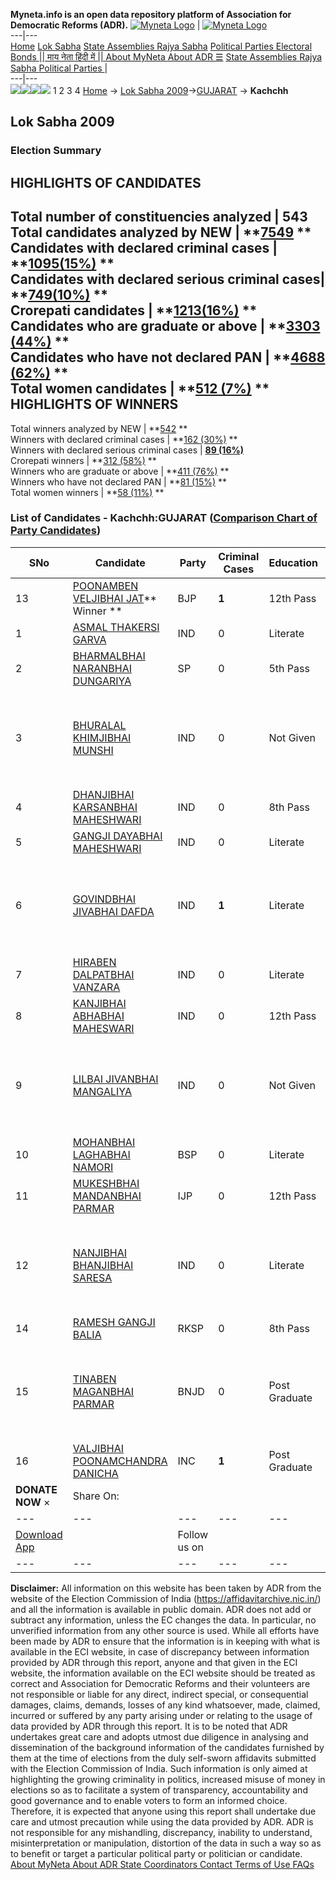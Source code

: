 **Myneta.info is an open data repository platform of Association for Democratic Reforms (ADR).**
[![Myneta Logo](https://www.myneta.info/lib/img/myneta-logo.png)](https://www.myneta.info/) | [![Myneta Logo](https://www.myneta.info/lib/img/adr-logo.png)](https://adrindia.org)  
---|---  
[Home](https://www.myneta.info/) [Lok Sabha](https://www.myneta.info/#ls "Lok Sabha") [ State Assemblies ](https://www.myneta.info/#sa "State Assemblies") [Rajya Sabha](https://www.myneta.info/#rs "Rajya Sabha") [Political Parties ](https://www.myneta.info/party "Political Parties") [ Electoral Bonds ](https://www.myneta.info/electoral_bonds "Electoral Bonds") [ || माय नेता हिंदी में || ](https://translate.google.co.in/translate?prev=hp&hl=en&js=y&u=www.myneta.info&sl=en&tl=hi&history_state0=) [ About MyNeta ](https://adrindia.org/content/about-myneta) [ About ADR ](https://adrindia.org/about-adr/who-we-are) [☰](javascript:void\(0\))
[ State Assemblies ](https://www.myneta.info/#sa "State Assemblies") [ Rajya Sabha ](https://www.myneta.info/#rs "Rajya Sabha") [ Political Parties ](https://www.myneta.info/party "Political Parties")
|   
---|---  
![](https://www.myneta.info/lib/img/banner/banner-1.png)![](https://www.myneta.info/lib/img/banner/banner-2.png)![](https://www.myneta.info/lib/img/banner/banner-3.png)![](https://www.myneta.info/lib/img/banner/banner-4.png)
1  2  3  4 
[Home](https://www.myneta.info/) → [Lok Sabha 2009](https://www.myneta.info/ls2009/)→[GUJARAT](https://www.myneta.info/ls2009/index.php?action=show_constituencies&state_id=6) → **Kachchh**
### 
## Lok Sabha 2009
###  Election Summary 
HIGHLIGHTS OF CANDIDATES  
---  
Total number of constituencies analyzed |  543   
Total candidates analyzed by NEW | **[7549](https://www.myneta.info/ls2009/index.php?action=summary&subAction=candidates_analyzed&sort=candidate#summary) **  
Candidates with declared criminal cases | **[1095(15%)](https://www.myneta.info/ls2009/index.php?action=summary&subAction=crime&sort=candidate#summary) **  
Candidates with declared serious criminal cases| **[749(10%)](https://www.myneta.info/ls2009/index.php?action=summary&subAction=serious_crime&sort=candidate#summary) **  
Crorepati candidates | **[1213(16%)](https://www.myneta.info/ls2009/index.php?action=summary&subAction=crorepati&sort=candidate#summary) **  
Candidates who are graduate or above | **[3303 (44%)](https://www.myneta.info/ls2009/index.php?action=summary&subAction=education&sort=candidate#summary) **  
Candidates who have not declared PAN | **[4688 (62%)](https://www.myneta.info/ls2009/index.php?action=summary&subAction=without_pan&sort=candidate#summary) **  
Total women candidates | **[512 (7%)](https://www.myneta.info/ls2009/index.php?action=summary&subAction=women_candidate&sort=candidate#summary) **  
HIGHLIGHTS OF WINNERS  
---  
Total winners analyzed by NEW | **[542](https://www.myneta.info/ls2009/index.php?action=summary&subAction=winner_analyzed&sort=candidate#summary) **  
Winners with declared criminal cases | **[162 (30%)](https://www.myneta.info/ls2009/index.php?action=summary&subAction=winner_crime&sort=candidate#summary) **  
Winners with declared serious criminal cases | **[89 (16%)](https://www.myneta.info/ls2009/index.php?action=summary&subAction=winner_serious_crime&sort=candidate#summary)**  
Crorepati winners | **[312 (58%)](https://www.myneta.info/ls2009/index.php?action=summary&subAction=winner_crorepati&sort=candidate#summary) **  
Winners who are graduate or above | **[411 (76%)](https://www.myneta.info/ls2009/index.php?action=summary&subAction=winner_education&sort=candidate#summary) **  
Winners who have not declared PAN | **[81 (15%)](https://www.myneta.info/ls2009/index.php?action=summary&subAction=winner_without_pan&sort=candidate#summary) **  
Total women winners | **[58 (11%)](https://www.myneta.info/ls2009/index.php?action=summary&subAction=winner_women&sort=candidate#summary) **  
### List of Candidates - Kachchh:GUJARAT ([Comparison Chart of Party Candidates](https://www.myneta.info/ls2009/comparisonchart.php?constituency_id=266))
SNo | Candidate| Party| Criminal Cases| Education| Age| Total Assets| Liabilities  
---|---|---|---|---|---|---|---  
13  | [POONAMBEN VELJIBHAI JAT](https://www.myneta.info/ls2009/candidate.php?candidate_id=2109)** Winner ** | BJP | **1** | 12th Pass| 37 | Rs 5,24,126 ~ 5 Lacs+ | Rs 0 ~   
1  | [ASMAL THAKERSI GARVA](https://www.myneta.info/ls2009/candidate.php?candidate_id=2108) | IND | 0 | Literate| 58 | Rs 14,05,000 ~ 14 Lacs+ | Rs 0 ~   
2  | [BHARMALBHAI NARANBHAI DUNGARIYA](https://www.myneta.info/ls2009/candidate.php?candidate_id=2488) | SP | 0 | 5th Pass| 51 | Rs 8,63,600 ~ 8 Lacs+ | Rs 0 ~   
3  | [BHURALAL KHIMJIBHAI MUNSHI](https://www.myneta.info/ls2009/candidate.php?candidate_id=2492) | IND | 0 | Not Given| 46 | ![](https://myneta.info/image_v2.php?myneta_folder=ls2009&candidate_id=2492&col=ta) | ![](https://myneta.info/image_v2.php?myneta_folder=ls2009&candidate_id=2492&col=lia)  
4  | [DHANJIBHAI KARSANBHAI MAHESHWARI](https://www.myneta.info/ls2009/candidate.php?candidate_id=2489) | IND | 0 | 8th Pass| 38 | Rs 5,65,000 ~ 5 Lacs+ | Rs 0 ~   
5  | [GANGJI DAYABHAI MAHESHWARI](https://www.myneta.info/ls2009/candidate.php?candidate_id=2490) | IND | 0 | Literate| 29 | Rs 25,000 ~ 25 Thou+ | Rs 0 ~   
6  | [GOVINDBHAI JIVABHAI DAFDA](https://www.myneta.info/ls2009/candidate.php?candidate_id=2112) | IND | **1** | Literate| 27 | ![](https://myneta.info/image_v2.php?myneta_folder=ls2009&candidate_id=2112&col=ta) | ![](https://myneta.info/image_v2.php?myneta_folder=ls2009&candidate_id=2112&col=lia)  
7  | [HIRABEN DALPATBHAI VANZARA](https://www.myneta.info/ls2009/candidate.php?candidate_id=2497) | IND | 0 | Literate| 38 | Rs 65,000 ~ 65 Thou+ | Rs 0 ~   
8  | [KANJIBHAI ABHABHAI MAHESWARI](https://www.myneta.info/ls2009/candidate.php?candidate_id=2105) | IND | 0 | 12th Pass| 59 | Rs 19,60,000 ~ 19 Lacs+ | Rs 50,000 ~ 50 Thou+  
9  | [LILBAI JIVANBHAI MANGALIYA](https://www.myneta.info/ls2009/candidate.php?candidate_id=2491) | IND | 0 | Not Given| 28 | ![](https://myneta.info/image_v2.php?myneta_folder=ls2009&candidate_id=2491&col=ta) | ![](https://myneta.info/image_v2.php?myneta_folder=ls2009&candidate_id=2491&col=lia)  
10  | [MOHANBHAI LAGHABHAI NAMORI](https://www.myneta.info/ls2009/candidate.php?candidate_id=2493) | BSP | 0 | Literate| 55 | Rs 3,92,079 ~ 3 Lacs+ | Rs 0 ~   
11  | [MUKESHBHAI MANDANBHAI PARMAR](https://www.myneta.info/ls2009/candidate.php?candidate_id=2495) | IJP | 0 | 12th Pass| 27 | Rs 55,000 ~ 55 Thou+ | Rs 0 ~   
12  | [NANJIBHAI BHANJIBHAI SARESA](https://www.myneta.info/ls2009/candidate.php?candidate_id=2110) | IND | 0 | Literate| 55 | ![](https://myneta.info/image_v2.php?myneta_folder=ls2009&candidate_id=2110&col=ta) | ![](https://myneta.info/image_v2.php?myneta_folder=ls2009&candidate_id=2110&col=lia)  
14  | [RAMESH GANGJI BALIA](https://www.myneta.info/ls2009/candidate.php?candidate_id=2487) | RKSP | 0 | 8th Pass| 26 | Rs 15,000 ~ 15 Thou+ | Rs 80,000 ~ 80 Thou+  
15  | [TINABEN MAGANBHAI PARMAR](https://www.myneta.info/ls2009/candidate.php?candidate_id=2496) | BNJD | 0 | Post Graduate| 26 | ![](https://myneta.info/image_v2.php?myneta_folder=ls2009&candidate_id=2496&col=ta) | ![](https://myneta.info/image_v2.php?myneta_folder=ls2009&candidate_id=2496&col=lia)  
16  | [VALJIBHAI POONAMCHANDRA DANICHA](https://www.myneta.info/ls2009/candidate.php?candidate_id=2106) | INC | **1** | Post Graduate| 62 | Rs 20,21,256 ~ 20 Lacs+ | Rs 5,03,438 ~ 5 Lacs+  
|  **DONATE NOW** × |  Share On:  | [](https://api.whatsapp.com/send?text=https%3A%2F%2Fmyneta.info%2Fpunjab2022%2Findex.php%3Faction%3Dshow_constituencies%26state_id%3D19) | [](https://www.facebook.com/sharer/sharer.php?u=https%3A%2F%2Fmyneta.info%2Fpunjab2022%2Findex.php%3Faction%3Dshow_constituencies%26state_id%3D19) | [](https://twitter.com/share?url=https%3A%2F%2Fmyneta.info%2Fpunjab2022%2Findex.php%3Faction%3Dshow_constituencies%26state_id%3D19)  
---|---|---|---|---  
| [ Download App ](https://play.google.com/store/apps/details?id=com.webrosoft.myneta1&pcampaignid=pcampaignidMKT-Other-global-all-co-prtnr-py-PartBadge-Mar2515-1) | [](https://play.google.com/store/apps/details?id=com.webrosoft.myneta1&pcampaignid=pcampaignidMKT-Other-global-all-co-prtnr-py-PartBadge-Mar2515-1) |  Follow us on  | [](https://www.facebook.com/adrindia.org/) | [](https://twitter.com/adrspeaks) | [](https://groups.google.com/g/national-election-watch?hl=en&pli=1) | [](https://www.instagram.com/adrspeaks/) | [](https://www.youtube.com/user/adrspeaks) | [](https://sharechat.com/profile/adrspeaks)  
---|---|---|---|---|---|---|---|---  
**Disclaimer:** All information on this website has been taken by ADR from the website of the Election Commission of India (https://affidavitarchive.nic.in/) and all the information is available in public domain. ADR does not add or subtract any information, unless the EC changes the data. In particular, no unverified information from any other source is used. While all efforts have been made by ADR to ensure that the information is in keeping with what is available in the ECI website, in case of discrepancy between information provided by ADR through this report, anyone and that given in the ECI website, the information available on the ECI website should be treated as correct and Association for Democratic Reforms and their volunteers are not responsible or liable for any direct, indirect special, or consequential damages, claims, demands, losses of any kind whatsoever, made, claimed, incurred or suffered by any party arising under or relating to the usage of data provided by ADR through this report. It is to be noted that ADR undertakes great care and adopts utmost due diligence in analysing and dissemination of the background information of the candidates furnished by them at the time of elections from the duly self-sworn affidavits submitted with the Election Commission of India. Such information is only aimed at highlighting the growing criminality in politics, increased misuse of money in elections so as to facilitate a system of transparency, accountability and good governance and to enable voters to form an informed choice. Therefore, it is expected that anyone using this report shall undertake due care and utmost precaution while using the data provided by ADR. ADR is not responsible for any mishandling, discrepancy, inability to understand, misinterpretation or manipulation, distortion of the data in such a way so as to benefit or target a particular political party or politician or candidate. 
[ About MyNeta ](https://adrindia.org/content/about-myneta) [ About ADR ](https://adrindia.org/about-adr/who-we-are) [ State Coordinators ](https://adrindia.org/about-adr/state-coordinators) [ Contact ](https://adrindia.org/contact-us) [ Terms of Use ](https://adrindia.org/content/adr-terms-use) [ FAQs ](https://adrindia.org/content/faqs)

